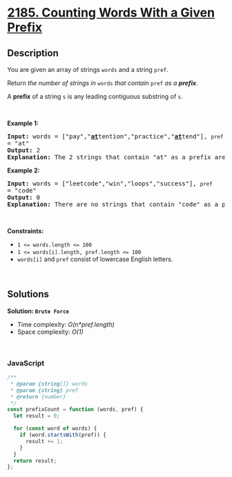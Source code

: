 # [2185. Counting Words With a Given Prefix](https://leetcode.com/problems/counting-words-with-a-given-prefix)

## Description

<div class="elfjS" data-track-load="description_content"><p>You are given an array of strings <code>words</code> and a string <code>pref</code>.</p>

<p>Return <em>the number of strings in </em><code>words</code><em> that contain </em><code>pref</code><em> as a <strong>prefix</strong></em>.</p>

<p>A <strong>prefix</strong> of a string <code>s</code> is any leading contiguous substring of <code>s</code>.</p>

<p>&nbsp;</p>
<p><strong class="example">Example 1:</strong></p>

<pre><strong>Input:</strong> words = ["pay","<strong><u>at</u></strong>tention","practice","<u><strong>at</strong></u>tend"], <code>pref </code>= "at"
<strong>Output:</strong> 2
<strong>Explanation:</strong> The 2 strings that contain "at" as a prefix are: "<u><strong>at</strong></u>tention" and "<u><strong>at</strong></u>tend".
</pre>

<p><strong class="example">Example 2:</strong></p>

<pre><strong>Input:</strong> words = ["leetcode","win","loops","success"], <code>pref </code>= "code"
<strong>Output:</strong> 0
<strong>Explanation:</strong> There are no strings that contain "code" as a prefix.
</pre>

<p>&nbsp;</p>
<p><strong>Constraints:</strong></p>

<ul>
	<li><code>1 &lt;= words.length &lt;= 100</code></li>
	<li><code>1 &lt;= words[i].length, pref.length &lt;= 100</code></li>
	<li><code>words[i]</code> and <code>pref</code> consist of lowercase English letters.</li>
</ul>
</div>

<p>&nbsp;</p>

## Solutions

**Solution: `Brute Force`**

- Time complexity: <em>O(n\*pref.length)</em>
- Space complexity: <em>O(1)</em>

<p>&nbsp;</p>

### **JavaScript**

```js
/**
 * @param {string[]} words
 * @param {string} pref
 * @return {number}
 */
const prefixCount = function (words, pref) {
  let result = 0;

  for (const word of words) {
    if (word.startsWith(pref)) {
      result += 1;
    }
  }
  return result;
};
```
